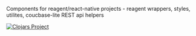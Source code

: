 Components for reagent/react-native projects - reagent wrappers, styles, utilites, coucbase-lite REST api helpers

[![Clojars Project](https://img.shields.io/clojars/v/potapenko/micro-rn.svg)](https://clojars.org/potapenko/micro-rn)
